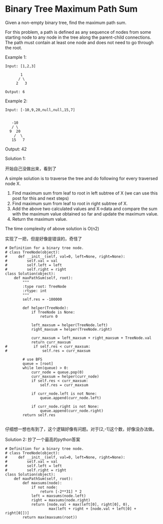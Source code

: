 # Binary Tree Maximum Path Sum

Given a non-empty binary tree, find the maximum path sum.

For this problem, a path is defined as any sequence of nodes from some starting node to any node in the tree along the parent-child connections. The path must contain at least one node and does not need to go through the root.

Example 1:

```
Input: [1,2,3]

       1
      / \
     2   3

Output: 6
```

Example 2:

```
Input: [-10,9,20,null,null,15,7]


   -10
   / \
  9  20
    /  \
   15   7

```

Output: 42

Solution 1:

开始自己没做出来，看到了

A simple solution is to traverse the tree and do following for every traversed node X.
1) Find maximum sum from leaf to root in left subtree of X (we can use this post for this and next steps)
2) Find maximum sum from leaf to root in right subtree of X.
3) Add the above two calculated values and X->data and compare the sum with the maximum value obtained so far and update the maximum value.
4) Return the maximum value.

The time complexity of above solution is O(n2)

实现了一把，但是好像是错误的，奇怪了

```
# Definition for a binary tree node.
# class TreeNode(object):
#     def __init__(self, val=0, left=None, right=None):
#         self.val = val
#         self.left = left
#         self.right = right
class Solution(object):
    def maxPathSum(self, root):
        """
        :type root: TreeNode
        :rtype: int
        """
        self.res = -100000
        
        def helper(TreeNode):
            if TreeNode is None:
                return 0
            
            left_maxsum = helper(TreeNode.left)
            right_maxsum = helper(TreeNode.right)
            
            curr_maxsum = left_maxsum + right_maxsum + TreeNode.val
            return curr_maxsum
#            if self.res < curr_maxsum:
#                self.res = curr_maxsum
        
        # use BFS
        queue = [root]
        while len(queue) > 0:
            curr_node = queue.pop(0)
            curr_maxsum = helper(curr_node)
            if self.res < curr_maxsum:
                self.res = curr_maxsum
            
            if curr_node.left is not None:
                queue.append(curr_node.left)
            
            if curr_node.right is not None:
                queue.append(curr_node.right)
        return self.res
                    
```
仔细想一想也有到了，这个逻辑好像有问题。对于[2,-1]这个数，好像没办法做。

Solution 2: 抄了一个最高的python答案

```
# Definition for a binary tree node.
# class TreeNode(object):
#     def __init__(self, val=0, left=None, right=None):
#         self.val = val
#         self.left = left
#         self.right = right
class Solution(object):
    def maxPathSum(self, root):
        def maxsums(node):
            if not node:
                return [-2**31] * 2
            left = maxsums(node.left)
            right = maxsums(node.right)
            return [node.val + max(left[0], right[0], 0),
                    max(left + right + [node.val + left[0] + right[0]])]
        return max(maxsums(root))
```





